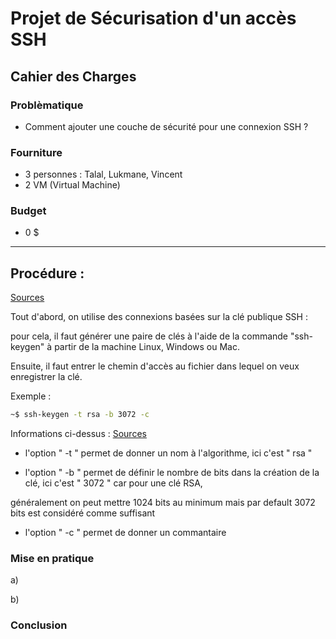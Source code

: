 [TODO]: # "Continuer le fichier markdown"
[TODO]: # "Setup les deux machines virtuels"
[TODO]: # "Implémenter la connexion 2FA"
[TODO]: # "Tester le ficher d'installation"

# Projet de Sécurisation d'un accès SSH

## Cahier des Charges

### Problèmatique

- Comment ajouter une couche de sécurité pour une connexion SSH ?

### Fourniture

- 3 personnes : Talal, Lukmane, Vincent
- 2 VM (Virtual Machine)

### Budget

- 0 $

---



## Procédure :

 [Sources](https://www.rcdevs.com/fr/7-ways-to-secure-your-ssh-server/)
   
   Tout d'abord, on utilise des connexions basées sur la clé publique SSH :
   
   pour cela, il faut générer une paire de clés à l'aide de la commande "ssh-keygen" à partir de la machine Linux, Windows ou Mac. 
   
   Ensuite, il faut entrer le chemin d'accès au fichier dans lequel on veux enregistrer la clé.

   Exemple :

   ```sh
   ~$ ssh-keygen -t rsa -b 3072 -c
   ```

<!---
Essaye d'utiliser "``" (sans les guillemets) pour surligner les options de la commandes.
Tu peux aussi tout écrire sur la même ligne, c'est plus propre et plus pro.

Si tu veux faire une liste avec des lettres utilise ces balises HTML.
<ol type="a">
    <li>truc</li>
    <li>machin</li>
</ol>
--->

   Informations ci-dessus : [Sources](https://www.man7.org/linux/man-pages/man1/ssh-keygen.1.html)

   - l'option " -t " permet de donner un nom à l'algorithme, ici c'est " rsa "

   - l'option " -b " permet de définir le nombre de bits dans la création de la clé, ici c'est " 3072 " car pour une clé RSA,
   
   généralement on peut mettre 1024 bits au minimum mais par default 3072 bits est considéré comme suffisant

   - l'option " -c " permet de donner un commantaire

### Mise en pratique

a)

b)

### Conclusion
